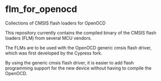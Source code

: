 # flm_for_openocd
Collections of CMSIS flash loaders for OpenOCD

This repository currently contains the compiled binary of the CMSIS flash loaders (FLM) from several MCU vendors.

The FLMs are to be used with the OpenOCD generic cmsis flash driver, which was first developed by the Cypress fork.

By using the generic cmsis flash driver, it is easier to add flash programming support for the new device without having to compile the OpenOCD.
